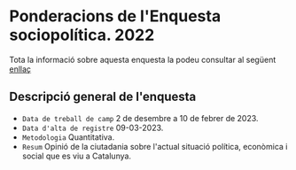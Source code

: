 # Ponderacions de l'Enquesta sociopolítica. 2022

Tota la informació sobre aquesta enquesta la podeu consultar al següent [enllaç](https://ceo.gencat.cat/ca/estudis/registre-estudis-dopinio/estudis-dopinio-ceo/societat/detall/index.html?id=8708)

## Descripció general de l'enquesta

- `Data de treball de camp` 2 de desembre a 10 de febrer de 2023.
- `Data d'alta de registre` 09-03-2023.
- `Metodologia` Quantitativa.
- `Resum` Opinió de la ciutadania sobre l'actual situació política, econòmica i social que es viu a Catalunya.
